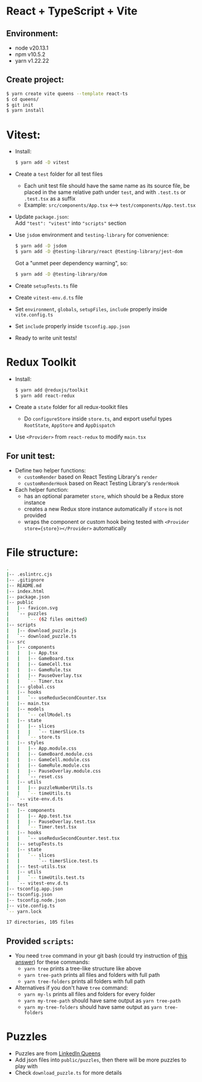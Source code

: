 # React + TypeScript + Vite

## Environment:
- node v20.13.1
- npm v10.5.2
- yarn v1.22.22

## Create project:
```bash
$ yarn create vite queens --template react-ts
$ cd queens/
$ git init
$ yarn install
```

# Vitest:
- Install:
  ```bash
  $ yarn add -D vitest
  ```

- Create a `test` folder for all test files
  - Each unit test file should have the same name as its source file, be placed in the same relative path under `test`, and with `.test.ts` or `.test.tsx` as a suffix
  - Example: `src/components/App.tsx` <--> `test/components/App.test.tsx`

- Update `package.json`:\
  Add `"test": "vitest"` into `"scripts"` section

- Use `jsdom` environment and `testing-library` for convenience:
  ```bash
  $ yarn add -D jsdom
  $ yarn add -D @testing-library/react @testing-library/jest-dom
  ```
  Got a "unmet peer dependency warning", so:
  ```bash
  $ yarn add -D @testing-library/dom
  ```

- Create `setupTests.ts` file

- Create `vitest-env.d.ts` file

- Set `environment`, `globals`, `setupFiles`, `include` properly inside `vite.config.ts`

- Set `include` properly inside `tsconfig.app.json`

- Ready to write unit tests!

# Redux Toolkit
- Install:
  ```bash
  $ yarn add @reduxjs/toolkit
  $ yarn add react-redux
  ```

- Create a `state` folder for all redux-toolkit files
  - Do `configureStore` inside `store.ts`, and export useful types `RootState`, `AppStore` and `AppDispatch`

- Use `<Provider>` from `react-redux` to modify `main.tsx`

## For unit test:
- Define two helper functions:
  - `customRender` based on React Testing Library's `render`
  - `customRenderHook` based on React Testing Library's `renderHook`
- Each helper function:
  - has an optional parameter `store`, which should be a Redux store instance
  - creates a new Redux store instance automatically if `store` is not provided
  - wraps the component or custom hook being tested with `<Provider store={store}></Provider>` automatically

# File structure:
```bash
.
|-- .eslintrc.cjs
|-- .gitignore
|-- README.md
|-- index.html
|-- package.json
|-- public
|   |-- favicon.svg
|   `-- puzzles
|       `-- (62 files omitted)
|-- scripts
|   |-- download_puzzle.js
|   `-- download_puzzle.ts
|-- src
|   |-- components
|   |   |-- App.tsx
|   |   |-- GameBoard.tsx
|   |   |-- GameCell.tsx
|   |   |-- GameRule.tsx
|   |   |-- PauseOverlay.tsx
|   |   `-- Timer.tsx
|   |-- global.css
|   |-- hooks
|   |   `-- useReduxSecondCounter.tsx
|   |-- main.tsx
|   |-- models
|   |   `-- cellModel.ts
|   |-- state
|   |   |-- slices
|   |   |   `-- timerSlice.ts
|   |   `-- store.ts
|   |-- styles
|   |   |-- App.module.css
|   |   |-- GameBoard.module.css
|   |   |-- GameCell.module.css
|   |   |-- GameRule.module.css
|   |   |-- PauseOverlay.module.css
|   |   `-- reset.css
|   |-- utils
|   |   |-- puzzleNumberUtils.ts
|   |   `-- timeUtils.ts
|   `-- vite-env.d.ts
|-- test
|   |-- components
|   |   |-- App.test.tsx
|   |   |-- PauseOverlay.test.tsx
|   |   `-- Timer.test.tsx
|   |-- hooks
|   |   `-- useReduxSecondCounter.test.tsx
|   |-- setupTests.ts
|   |-- state
|   |   `-- slices
|   |       `-- timerSlice.test.ts
|   |-- test-utils.tsx
|   |-- utils
|   |   `-- timeUtils.test.ts
|   `-- vitest-env.d.ts
|-- tsconfig.app.json
|-- tsconfig.json
|-- tsconfig.node.json
|-- vite.config.ts
`-- yarn.lock

17 directories, 105 files
```

## Provided `scripts`:
- You need `tree` command in your git bash (could try instruction of [this answer](https://superuser.com/questions/531592/how-to-add-the-tree-command-to-git-bash-in-windows#1141489)) for these commands:
  - `yarn tree` prints a tree-like structure like above
  - `yarn tree-path` prints all files and folders with full path
  - `yarn tree-folders` prints all folders with full path
- Alternatives if you don't have `tree` command:
  - `yarn my-ls` prints all files and folders for every folder
  - `yarn my-tree-path` should have same output as `yarn tree-path`
  - `yarn my-tree-folders` should have same output as `yarn tree-folders`

# Puzzles
- Puzzles are from [LinkedIn Queens](https://www.linkedin.com/games/queens/)
- Add json files into `public/puzzles`, then there will be more puzzles to play with
- Check `download_puzzle.ts` for more details